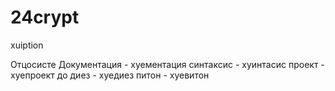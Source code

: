# 24crypt
xuiption

Отцосисте
Документация - хуементация
синтаксис - хуинтасис
проект - хуепроект
до диез - хуедиез
питон - хуевитон
